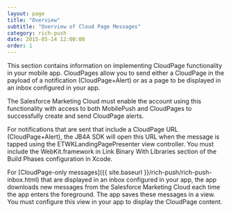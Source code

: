 ```yaml
---
layout: page
title: "Overview"
subtitle: "Overview of Cloud Page Messages"
category: rich-push
date: 2015-05-14 12:00:00
order: 1
---
```

This section contains information on implementing CloudPage functionality in your mobile app. CloudPages allow you to send either a CloudPage in the payload of a notification (CloudPage+Alert) or as a page to be displayed in an inbox configured in your app.

The Salesforce Marketing Cloud must enable the account using this functionality with access to both MobilePush and CloudPages to successfully create and send CloudPage alerts.

For notifications that are sent that include a CloudPage URL (CloudPage+Alert), the JB4A SDK will open this URL when the message is tapped using the ETWKLandingPagePresenter view controller.  You must include the WebKit.framework in Link Binary With Libraries section of the Build Phases configuration in Xcode.  

For [CloudPage-only messages]({{ site.baseurl }}/rich-push/rich-push-inbox.html) that are displayed in an inbox configured in your app, the app downloads new messages from the Salesforce Marketing Cloud each time the app enters the foreground. The app saves these messages in a view. You must configure this view in your app to display the CloudPage content.

